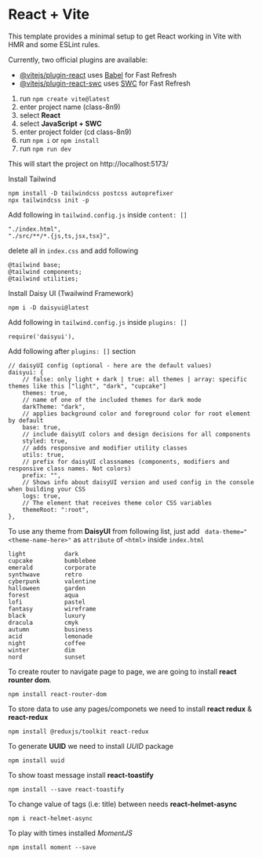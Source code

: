# React + Vite

This template provides a minimal setup to get React working in Vite with HMR and some ESLint rules.

Currently, two official plugins are available:

- [@vitejs/plugin-react](https://github.com/vitejs/vite-plugin-react/blob/main/packages/plugin-react/README.md) uses [Babel](https://babeljs.io/) for Fast Refresh
- [@vitejs/plugin-react-swc](https://github.com/vitejs/vite-plugin-react-swc) uses [SWC](https://swc.rs/) for Fast Refresh


1. run ```npm create vite@latest```
2. enter project name (class-8n9)
3. select **React**
4. select **JavaScript + SWC**
5. enter project folder (cd class-8n9)
6. run ``npm i`` or ``npm install``
7. run ``npm run dev``

This will start the project on http://localhost:5173/

Install Tailwind
<br/>
```
npm install -D tailwindcss postcss autoprefixer
npx tailwindcss init -p
```

Add following in ``tailwind.config.js`` inside ``content: []``
```
"./index.html",
"./src/**/*.{js,ts,jsx,tsx}",
```
delete all in ``index.css`` and add following
```
@tailwind base;
@tailwind components;
@tailwind utilities;
```

Install Daisy UI (Twailwind Framework)
```
npm i -D daisyui@latest
```

Add following in ``tailwind.config.js`` inside ``plugins: []``
```
require('daisyui'),
```

Add following after ``plugins: []`` section
```
// daisyUI config (optional - here are the default values)
daisyui: {
    // false: only light + dark | true: all themes | array: specific themes like this ["light", "dark", "cupcake"]
    themes: true, 
    // name of one of the included themes for dark mode
    darkTheme: "dark", 
    // applies background color and foreground color for root element by default
    base: true, 
    // include daisyUI colors and design decisions for all components
    styled: true, 
    // adds responsive and modifier utility classes
    utils: true, 
    // prefix for daisyUI classnames (components, modifiers and responsive class names. Not colors)
    prefix: "", 
    // Shows info about daisyUI version and used config in the console when building your CSS
    logs: true, 
    // The element that receives theme color CSS variables
    themeRoot: ":root", 
},
```

To use any theme from **DaisyUI** from following list, just add `` data-theme="<theme-name-here>"`` as ``attribute`` of ``<html>`` inside ``index.html``
```
light           dark
cupcake         bumblebee
emerald         corporate
synthwave       retro
cyberpunk       valentine
halloween       garden
forest          aqua
lofi            pastel
fantasy         wireframe
black           luxury
dracula         cmyk
autumn          business
acid            lemonade
night           coffee
winter          dim
nord            sunset
```

To create router to navigate page to page, we are going to install **react rounter dom**.
```
npm install react-router-dom
```

To store data to use any pages/componets we need to install **react redux** & **react-redux**
```
npm install @reduxjs/toolkit react-redux
```

To generate **UUID** we need to install *UUID* package
```
npm install uuid
```

To show toast message install **react-toastify**
```
npm install --save react-toastify
```

To change value of tags (i.e: title) between <head></head> needs **react-helmet-async**
```
npm i react-helmet-async
```

To play with times installed *MomentJS*
```
npm install moment --save
```